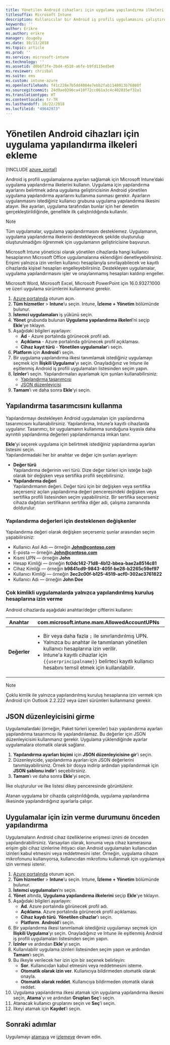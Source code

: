 ```yaml
---
title: Yönetilen Android cihazları için uygulama yapılandırma ilkeleri ekleme
titlesuffix: Microsoft Intune
description: Kullanıcılar bir Android iş profili uygulamasını çalıştırdığında ayarları sağlamak için Microsoft Intune’daki uygulama yapılandırma ilkelerini kullanın.
keywords: ''
author: Erikre
ms.author: erikre
manager: dougeby
ms.date: 10/11/2018
ms.topic: article
ms.prod: ''
ms.service: microsoft-intune
ms.technology: ''
ms.assetid: d0b6f3fe-2bd4-4518-a6fe-b9fd115ed5e0
ms.reviewer: chrisbal
ms.suite: ems
ms.custom: intune-azure
ms.openlocfilehash: f41c228e7b5dd4084e7ebb2fab1148913b76880f
ms.sourcegitcommit: 24d9ae0396ca410f72cc061a3c4c402835ef32a1
ms.translationtype: HT
ms.contentlocale: tr-TR
ms.lasthandoff: 10/22/2018
ms.locfileid: "49642973"
---
```

# <a name="add-app-configuration-policies-for-managed-android-devices"></a>Yönetilen Android cihazları için uygulama yapılandırma ilkeleri ekleme

[!INCLUDE [azure_portal](./includes/azure_portal.md)]

Android iş profili uygulamalarına ayarları sağlamak için Microsoft Intune’daki uygulama yapılandırma ilkelerini kullanın. Uygulama için yapılandırma ayarlarını belirtmek adına uygulama geliştiricisinin Android yönetilen uygulama yapılandırma ayarlarını kullanıma sunması gerekir. Ayarların uygulanmasını istediğiniz kullanıcı grubuna uygulama yapılandırma ilkesini atayın.  İlke ayarları, uygulama tarafından bunlar için her denetim gerçekleştirildiğinde, genellikle ilk çalıştırıldığında kullanılır.

> [!Note]  
> Tüm uygulamalar, uygulama yapılandırmasını desteklemez. Uygulamanın, uygulama yapılandırma ilkelerini destekleyecek şekilde oluşturulup oluşturulmadığını öğrenmek için uygulamanın geliştiricisine başvurun.<p></p>
> Microsoft Intune yöneticisi olarak yönetilen cihazlarda hangi kullanıcı hesaplarının Microsoft Office uygulamalarına eklendiğini denetleyebilirsiniz. Erişimi yalnızca izin verilen kullanıcı hesaplarıyla sınırlayabilecek ve kayıtlı cihazlarda kişisel hesapları engelleyebilirsiniz. Destekleyen uygulamalar, uygulama yapılandırmasını işler ve onaylanmamış hesapları kaldırıp engeller.<p></p>
> Microsoft Word, Microsoft Excel, Microsoft PowerPoint için 16.0.9327.1000 ve üzeri uygulama sürümlerini kullanmanız gerekir.

1. [Azure portalında](https://portal.azure.com) oturum açın.
2. **Tüm hizmetler** > **Intune**’u seçin. Intune, **İzleme + Yönetim** bölümünde bulunur.
3. **İstemci uygulamaları** iş yükünü seçin.
4. **Yönet** grubunda bulunan **Uygulama yapılandırma ilkeleri**’ni seçip **Ekle**’ye tıklayın.
5. Aşağıdaki bilgileri ayarlayın:
    - **Ad** - Azure portalında görünecek profil adı.
    - **Açıklama** - Azure portalında görünecek profil açıklaması.
    - **Cihaz kayıt türü** - **Yönetilen uygulamalar**’ı seçin.
6. **Platform** için **Android**’i seçin.
7. Bir uygulama yapılandırma ilkesi tanımlamak istediğiniz uygulamayı seçmek için **İlişkili Uygulama**’yı seçin. Onayladığınız ve Intune ile eşitlenmiş Android iş profili uygulamaları listesinden seçim yapın.
8. **İzinler**’i seçin. Yapılandırmaları ayarlamak için şunları kullanabilirsiniz:
    - [Yapılandırma tasarımcısı](#Use-the-configuration-designer)
    - [JSON düzenleyicisi](#Enter-the-JSON-editor)
9. **Tamam**’ı ve daha sonra **Ekle**’yi seçin.

## <a name="use-the-configuration-designer"></a>Yapılandırma tasarımcısını kullanma

Yapılandırmayı destekleyen Android uygulamaları için yapılandırma tasarımcısını kullanabilirsiniz. Yapılandırma, Intune’a kayıtlı cihazlarda uygulanır. Tasarımcı, bir uygulamanın kullanıma sunduğuna kıyasla daha ayrıntılı yapılandırma değerleri yapılandırmanıza imkan tanır.

**Ekle**’yi seçerek uygulama için belirtmek istediğiniz yapılandırma ayarları listesini seçin.  
Yapılandırmadaki her bir anahtar ve değer için şunları ayarlayın:

  - **Değer türü**  
    Yapılandırma değerinin veri türü. Dize değer türleri için isteğe bağlı olarak bir değişken veya sertifika profili seçebilirsiniz.
  - **Yapılandırma değeri**  
    Yapılandırmanın değeri. Değer türü için bir değişken veya sertifika seçerseniz açılan yapılandırma değeri penceresindeki değişken veya sertifika profili listesinden seçim yapabilirsiniz.  Bir sertifika seçerseniz cihaza dağıtılan sertifikanın sertifika diğer adı, çalışma zamanında doldurulur.
    
### <a name="supported-variables-for-configuration-values"></a>Yapılandırma değerleri için desteklenen değişkenler

Yapılandırma değeri olarak değişken seçerseniz şunlar arasından seçim yapabilirsiniz:
- Kullanıcı Asıl Adı — örneğin **John@contoso.com**
- E-posta — örneğin **John@contoso.com**
- Kısmi UPN — örneğin **John**
- Hesap Kimliği — örneğin **fc0dc142-71d8-4b12-bbea-bae2a8514c81**
- Cihaz Kimliği — örneğin **b9841cd9-9843-405f-be28-b2265c59ef97**
- Kullanıcı Kimliği — örneğin **3ec2c00f-b125-4519-acf0-302ac3761822**
- Kullanıcı Adı — örneğin **John Doe**

### <a name="allow-only-configured-organization-accounts-in-multi-identity-apps"></a>Çok kimlikli uygulamalarda yalnızca yapılandırılmış kuruluş hesaplarına izin verme 

Android cihazlarda aşağıdaki anahtar/değer çiftlerini kullanın:

| **Anahtar** | com.microsoft.intune.mam.AllowedAccountUPNs |
|--------|-------------------------------------------------------------------------------------------------------------------------------------------------------------------------------------------------------------------------------|
| **Değerler** | <ul><li>Bir veya daha fazla <code>;</code> ile sınırlandırılmış UPN.</li><li>Yalnızca bu anahtar ile tanımlanan yönetilen kullanıcı hesaplarına izin verilir.</li><li> Intune'a kayıtlı cihazlar için <code>{{userprincipalname}}</code> belirteci kayıtlı kullanıcı hesabını temsil etmek için kullanılabilir.</li></ul> |

   > [!NOTE]
   > Çoklu kimlik ile yalnızca yapılandırılmış kuruluş hesaplarına izin vermek için Android için Outlook 2.2.222 veya üzeri sürümleri kullanmanız gerekir. 

## <a name="enter-the-json-editor"></a>JSON düzenleyicisini girme

Uygulamalardaki (örneğin, Paket türleri içerenler) bazı yapılandırma ayarları yapılandırma tasarımcısı ile yapılandırılamaz. Bu değerler için JSON düzenleyicisini kullanmanız gerekir. Uygulama yüklendiğinde ayarlar uygulamalara otomatik olarak sağlanır.

1. **Yapılandırma ayarları biçimi** için **JSON düzenleyicisine gir**’i seçin.
2. Düzenleyicide, yapılandırma ayarları için JSON değerlerini tanımlayabilirsiniz. Örnek bir dosya indirip ardından yapılandırmak için **JSON şablonu indir**’i seçebilirsiniz.
3. **Tamam**’ı ve daha sonra **Ekle**’yi seçin.

İlke oluşturulur ve ilke listesi dikey penceresinde görüntülenir.

Atanan uygulama bir cihazda çalıştırıldığında, uygulama yapılandırma ilkesinde yapılandırdığınız ayarlarla çalışır.

## <a name="preconfigure-the-permissions-grant-state-for-apps"></a>Uygulamalar için izin verme durumunu önceden yapılandırma

Uygulamaların Android cihaz özelliklerine erişmesi iznini de önceden yapılandırabilirsiniz. Varsayılan olarak, konuma veya cihaz kamerasına erişim gibi cihaz izinlerine ihtiyacı olan Android uygulamaları kullanıcıdan izinleri kabul etmesini veya reddetmesini ister. Örneğin, uygulama cihazın mikrofonunu kullanıyorsa, kullanıcıdan mikrofonu kullanmak için uygulamaya izin vermesi istenir.

1. [Azure portalında](https://portal.azure.com) oturum açın.
2. **Tüm hizmetler** > **Intune**’u seçin. Intune, **İzleme + Yönetim** bölümünde bulunur.
3. **İstemci uygulamaları**’nı seçin.
3. **Yönet** altında, **Uygulama yapılandırma ilkelerini** seçip **Ekle**’ye tıklayın.
4. Aşağıdaki bilgileri ayarlayın:
    - **Ad**. Azure portalında görünecek profil adı.
    - **Açıklama**. Azure portalında görünecek profil açıklaması.
    - **Cihaz kaydı türü**. **Yönetilen cihazlar**’ı seçin.
    - **Platform**. **Android**’i seçin.
5. Bir yapılandırma ilkesi tanımlamak istediğiniz uygulamayı seçmek için **İlişkili Uygulama**’yı seçin. Onayladığınız ve Intune ile eşitlenmiş Android iş profili uygulamaları listesinden seçim yapın.
6. **İzinler** ve ardından **Ekle**’yi seçin.
7. Kullanılabilir uygulama izinleri listesinden seçim yapın ve ardından **Tamam**’ı seçin.
8. Bu ilkeyle verilecek her izin için bir seçenek belirleyin:
    - **Sor**. Kullanıcıdan kabul etmesini veya reddetmesini isteme.
    - **Otomatik olarak izin ver**. Kullanıcıya bildirmeden otomatik olarak onayla.
    - **Otomatik olarak reddet**. Kullanıcıya bildirmeden otomatik olarak reddet.
9. Uygulama yapılandırma ilkesi atamak için uygulama yapılandırma ilkesini seçin, **Atama**’yı ve ardından **Grupları Seç**’i seçin.
10. Atanacak kullanıcı gruplarını seçin ve **Seç**’i seçin.
11. İlkeyi atamak için **Kaydet**’i seçin.

## <a name="next-steps"></a>Sonraki adımlar

Uygulamayı [atamaya](apps-deploy.md) ve [izlemeye](apps-monitor.md) devam edin.

